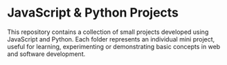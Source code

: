 # JavaScript & Python Projects

This repository contains a collection of small projects developed using JavaScript and Python.
Each folder represents an individual mini project, useful for learning, experimenting or demonstrating basic concepts in web and software development.
